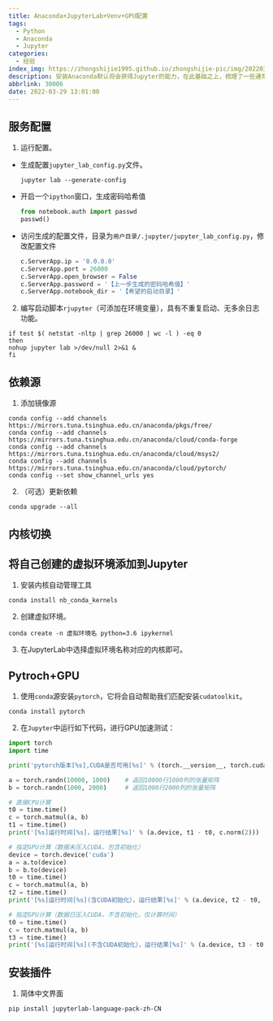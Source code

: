 ```yaml
---
title: Anaconda+JupyterLab+Venv+GPU配置
tags:
  - Python
  - Anaconda
  - Jupyter
categories:
  - 经验
index_img: https://zhongshijie1995.github.io/zhongshijie-pic/img/20220329145923.png
description: 安装Anaconda默认将会获得Jupyter的能力，在此基础之上，梳理了一些通常作用在科学计算领域的常用配置功能。
abbrlink: 30006
date: 2022-03-29 13:01:00
---
```


## 服务配置
1. 运行配置。
  - 生成配置`jupyter_lab_config.py`文件。
    ```shell
    jupyter lab --generate-config
    ```
  - 开启一个`ipython`窗口，生成密码哈希值
    ```python
    from notebook.auth import passwd
    passwd()
    ```
  - 访问生成的配置文件，目录为`用户目录/.jupyter/jupyter_lab_config.py`，修改配置文件
    ```py
    c.ServerApp.ip = '0.0.0.0'
    c.ServerApp.port = 26000
    c.ServerApp.open_browser = False
    c.ServerApp.password = '【上一步生成的密码哈希值】'
    c.ServerApp.notebook_dir = '【希望的启动目录】'
    ```
2. 编写启动脚本`rjupyter`（可添加在环境变量），具有不重复启动、无多余日志功能。
  ```shell
  if test $( netstat -nltp | grep 26000 | wc -l ) -eq 0
  then
  nohup jupyter lab >/dev/null 2>&1 &
  fi
  ```

## 依赖源
1. 添加镜像源
  ```shell
  conda config --add channels https://mirrors.tuna.tsinghua.edu.cn/anaconda/pkgs/free/
  conda config --add channels https://mirrors.tuna.tsinghua.edu.cn/anaconda/cloud/conda-forge 
  conda config --add channels https://mirrors.tuna.tsinghua.edu.cn/anaconda/cloud/msys2/
  conda config --add channels https://mirrors.tuna.tsinghua.edu.cn/anaconda/cloud/pytorch/
  conda config --set show_channel_urls yes
  ```
2. （可选）更新依赖
  ```shell
  conda upgrade --all
  ```

## 内核切换
## 将自己创建的虚拟环境添加到Jupyter
1. 安装内核自动管理工具
  ```shell
  conda install nb_conda_kernels
  ```
2. 创建虚拟环境。
  ```shell
  conda create -n 虚拟环境名 python=3.6 ipykernel
  ```
3. 在JupyterLab中选择虚拟环境名称对应的内核即可。

## Pytroch+GPU
1. 使用`conda`源安装`pytorch`，它将会自动帮助我们匹配安装`cudatoolkit`。
  ```shell
  conda install pytorch
  ```
2. 在`Jupyter`中运行如下代码，进行GPU加速测试：
  ```python
  import torch
  import time

  print('pytorch版本[%s],CUDA是否可用[%s]' % (torch.__version__, torch.cuda.is_available())) # 返回pytorch的版本

  a = torch.randn(10000, 1000)    # 返回10000行1000列的张量矩阵
  b = torch.randn(1000, 2000)     # 返回1000行2000列的张量矩阵

  # 直接CPU计算
  t0 = time.time()
  c = torch.matmul(a, b)
  t1 = time.time()
  print('[%s]运行时间[%s]，运行结果[%s]' % (a.device, t1 - t0, c.norm(2)))

  # 指定GPU计算（数据未压入CUDA，包含初始化）
  device = torch.device('cuda')
  a = a.to(device)
  b = b.to(device)
  t0 = time.time()
  c = torch.matmul(a, b)
  t2 = time.time()
  print('[%s]运行时间[%s](含CUDA初始化），运行结果[%s]' % (a.device, t2 - t0, c.norm(2)))

  # 指定GPU计算（数据已压入CUDA，不含初始化，仅计算时间）
  t0 = time.time()
  c = torch.matmul(a, b)
  t3 = time.time()
  print('[%s]运行时间[%s](不含CUDA初始化），运行结果[%s]' % (a.device, t3 - t0, c.norm(2)))
  ```

## 安装插件
1. 简体中文界面
  ```shell
  pip install jupyterlab-language-pack-zh-CN
  ```
